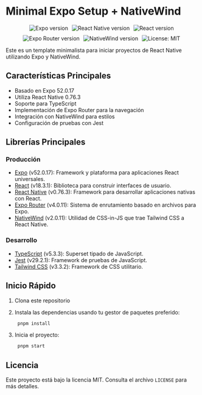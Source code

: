 # Minimal Expo Setup + NativeWind

<p align="center" style="display: flex; flex-wrap: wrap; justify-content: center; align-items: center; gap: 10px;">
    <img alt="Expo version" src="https://img.shields.io/badge/Expo-52.0.17-white?style=flat-square&logo=expo" />
    <img alt="React Native version" src="https://img.shields.io/badge/React%20Native-0.76.3-blue?style=flat-square&logo=react" />
    <img alt="React version" src="https://img.shields.io/badge/React-18.3.1-blue?style=flat-square&logo=react" />
    <img alt="Expo Router version" src="https://img.shields.io/badge/Expo%20Router-4.0.11-white?style=flat-square&logo=expo" />
    <img alt="NativeWind version" src="https://img.shields.io/badge/NativeWind-2.0.11-blue?style=flat-square&logo=tailwindcss" />  
    <img alt="License: MIT" src="https://img.shields.io/badge/License-MIT-yellow.svg?style=flat-square" />  
</p>

Este es un template minimalista para iniciar proyectos de React Native utilizando Expo y NativeWind.

## Características Principales

- Basado en Expo 52.0.17
- Utiliza React Native 0.76.3
- Soporte para TypeScript
- Implementación de Expo Router para la navegación
- Integración con NativeWind para estilos
- Configuración de pruebas con Jest

## Librerías Principales

### Producción

- [Expo](https://docs.expo.dev/) (v52.0.17): Framework y plataforma para aplicaciones React universales.
- [React](https://reactjs.org/) (v18.3.1): Biblioteca para construir interfaces de usuario.
- [React Native](https://reactnative.dev/) (v0.76.3): Framework para desarrollar aplicaciones nativas con React.
- [Expo Router](https://docs.expo.dev/router/introduction/) (v4.0.11): Sistema de enrutamiento basado en archivos para Expo.
- [NativeWind](https://www.nativewind.dev/) (v2.0.11): Utilidad de CSS-in-JS que trae Tailwind CSS a React Native.

### Desarrollo

- [TypeScript](https://www.typescriptlang.org/) (v5.3.3): Superset tipado de JavaScript.
- [Jest](https://jestjs.io/) (v29.2.1): Framework de pruebas de JavaScript.
- [Tailwind CSS](https://tailwindcss.com/) (v3.3.2): Framework de CSS utilitario.

## Inicio Rápido

1. Clona este repositorio
2. Instala las dependencias usando tu gestor de paquetes preferido:

   ```bash
    pnpm install
   ```

3. Inicia el proyecto:

   ```bash
    pnpm start
   ```

## Licencia

Este proyecto está bajo la licencia MIT. Consulta el archivo `LICENSE` para más detalles.
